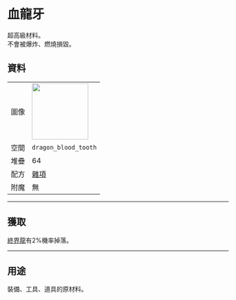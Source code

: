 # 血龍牙
超高級材料。  
不會被爆炸、燃燒損毀。

## 資料
<table>
    <tr><td>圖像</td><td><img src="https://i.imgur.com/DWX8hfU.png" width="128"/></td></tr>
    <tr><td>空間</td><td><code>dragon_blood_tooth</code></td></tr>
    <tr><td>堆疊</td><td>64</td></tr>
    <tr><td>配方</td><td><a href="https://minecraft.fandom.com/zh/wiki/合成/雜項配方">雜項</a></td></tr>
    <tr><td>附魔</td><td>無</td></tr>
</table>
  
---

## 獲取
[終界龍](https://minecraft.fandom.com/zh/wiki/終界龍)有2%機率掉落。
  
---

## 用途
裝備、工具、道具的原材料。